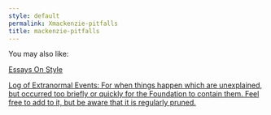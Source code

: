 ```yaml
---
style: default
permalink: Xmackenzie-pitfalls
title: mackenzie-pitfalls
---
```

You may also like:

[Essays On Style](http://scp-wiki.net/essays-on-style)

[Log of Extranormal Events: For when things happen which are unexplained, but occurred too briefly or quickly for the Foundation to contain them. Feel free to add to it, but be aware that it is regularly pruned.](http://scp-wiki.net/log-of-extranormal-events)
